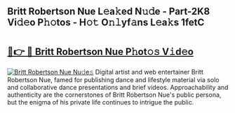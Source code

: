 ## Britt Robertson Nue L𝚎a𝚔ed N𝚞𝚍e - Part-2K8 Vi𝚍𝚎o P𝚑𝚘tos - H𝚘𝚝 O𝚗𝚕yf𝚊ns L𝚎a𝚔s 1fetC

# <h2><a href="http://kf2w4c.oniu.top/?m=Britt+Robertson+Nue">🔗👉 🔴 Britt Robertson Nue P𝚑ot𝚘𝚜 V𝚒d𝚎o</a></h2>

[![Britt Robertson Nue Nu𝚍e𝚜](https://i.imgur.com/0qMVB7G.gif)](http://kf2w4c.oniu.top/?m=Britt+Robertson+Nue)
Digital artist and web entertainer Britt Robertson Nue, famed for publishing dance and lifestyle material via solo and collaborative dance presentations and brief videos. Approachability and authenticity are the cornerstones of Britt Robertson Nue's public persona, but the enigma of his private life continues to intrigue the public.  
